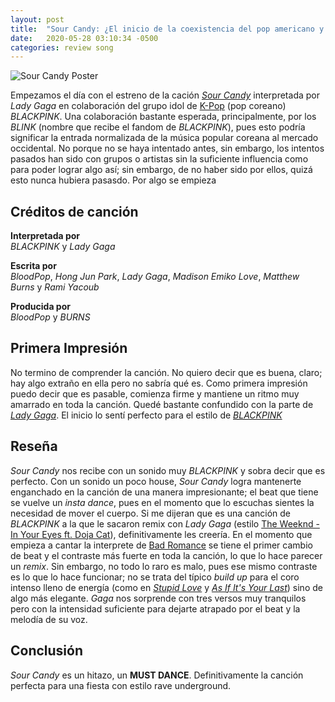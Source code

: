 ```yaml
---
layout: post
title:  "Sour Candy: ¿El inicio de la coexistencia del pop americano y coreano?"
date:   2020-05-28 03:10:34 -0500
categories: review song
---
```


![Sour Candy Poster][COVER]

Empezamos el día con el estreno de la cación [*Sour Candy*][SOUR] interpretada por *Lady Gaga* en colaboración del grupo idol de [K-Pop][KPOP] (pop coreano) *BLACKPINK*. Una colaboración bastante esperada, principalmente, por los *BLINK* (nombre que recibe el fandom de *BLACKPINK*), pues esto podría significar la entrada normalizada de la música popular coreana al mercado occidental. No porque no se haya intentado antes, sin embargo, los intentos pasados han sido con grupos o artistas sin la suficiente influencia como para poder lograr algo así; sin embargo, de no haber sido por ellos, quizá esto nunca hubiera pasasdo. Por algo se empieza

## Créditos de canción

**Interpretada por**\
*BLACKPINK* y *Lady Gaga*

**Escrita por**\
*BloodPop*, *Hong Jun Park*, *Lady Gaga*, *Madison Emiko Love*, *Matthew Burns* y *Rami Yacoub*

**Producida por**\
*BloodPop* y *BURNS*

## Primera Impresión
No termino de comprender la canción. No quiero decir que es buena, claro; hay algo extraño en ella pero no sabría qué es. Como primera impresión puedo decir que es pasable, comienza firme y mantiene un ritmo muy amarrado en toda la canción. Quedé bastante confundido con la parte de [*Lady Gaga*][GAGA]. El inicio lo sentí perfecto para el estilo de [*BLACKPINK*][BP]

## Reseña
*Sour Candy* nos recibe con un sonido muy *BLACKPINK* y sobra decir que es perfecto. Con un sonido un poco house, *Sour Candy* logra mantenerte enganchado en la canción de una manera impresionante; el beat que tiene se vuelve un *insta dance*, pues en el momento que lo escuchas sientes la necesidad de mover el cuerpo. Si me dijeran que es una canción de *BLACKPINK* a la que le sacaron remix con *Lady Gaga* (estilo [The Weeknd - In Your Eyes ft. Doja Cat][IYED]), definitivamente les creería. En el momento que empieza a cantar la interprete de [Bad Romance][BARO] se tiene el primer cambio de beat y el contraste más fuerte en toda la canción, lo que lo hace parecer un *remix*. Sin embargo, no todo lo raro es malo, pues ese mismo contraste es lo que lo hace funcionar; no se trata del típico *build up* para el coro intenso lleno de energía (como en [*Stupid Love*][STULO] y [*As If It's Your Last*][AIYL]) sino de algo más elegante. *Gaga* nos sorprende con tres versos muy tranquilos pero con la intensidad suficiente para dejarte atrapado por el beat y la melodía de su voz.

## Conclusión
*Sour Candy* es un hitazo, un **MUST DANCE**. Definitivamente la canción perfecta para una fiesta con estilo rave underground.

[COVER]: /TerrazaMusicReviews/assets/img/sour_candy.jpg "Sour Candy - Lady Gaga ft. BLACKPINK"
[GAGA]: https://open.spotify.com/artist/1HY2Jd0NmPuamShAr6KMms?si=ppN25qRnRkCv5nj5eFsDgA "Lady Gaga en Spotify"
[BP]: https://open.spotify.com/artist/41MozSoPIsD1dJM0CLPjZF "BLACKPINK en Spotify"
[SOUR]: https://open.spotify.com/track/6R6ZoHTypt5lt68MWbzZXv?si=y9uQGrsFREiq_7vyqyk1fQ "Listen to 'Sour Candy - Lady Gaga ft. BLACKPINK'"
[KPOP]: https://es.wikipedia.org/wiki/K-pop "K-Pop (Wikipedia)"
[IYED]: https://open.spotify.com/track/0UnTaVkntyh3vqvLEvbpQx?si=RqBPoaJFSnOCD0AbHS_7OQ "Listen to 'In Your Eyes - The Weeknd ft. Doja Cat'"
[BARO]: https://open.spotify.com/track/0SiywuOBRcynK0uKGWdCnn?si=WM7ubBKnRyGUm_TofrQUGQ "Listen to 'Bad Romance - Lady Gaga'"
[STULO]: https://open.spotify.com/track/2kJu14V7hbZw3I4K8L8SXb?si=ENl_A547RuG_nG1yVQscmw "Listen to 'Stupid Love - Lady Gaga'"
[AIYL]: https://open.spotify.com/track/1Zyd6zQnC6XIIzmg3hP7Ot?si=JjX5LkqeRqWuanHz3Zr10g "Listen to 'As If It's Your Last - BLACKPINK'"